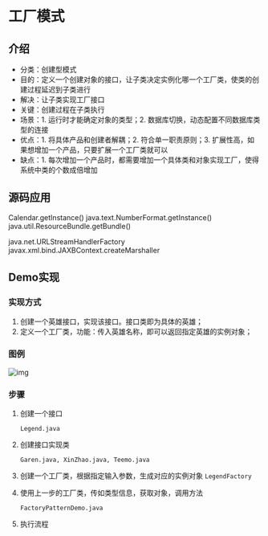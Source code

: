 # 工厂模式

## 介绍

- 分类：创建型模式
- 目的：定义一个创建对象的接口，让子类决定实例化哪一个工厂类，使类的创建过程延迟到子类进行
- 解决：让子类实现工厂接口
- 关键：创建过程在子类执行
- 场景：1. 运行时才能确定对象的类型；2. 数据库切换，动态配置不同数据库类型的连接
- 优点：1. 将具体产品和创建者解耦；2. 符合单一职责原则；3. 扩展性高，如果想增加一个产品，只要扩展一个工厂类就可以
- 缺点：1. 每次增加一个产品时，都需要增加一个具体类和对象实现工厂，使得系统中类的个数成倍增加

## 源码应用

Calendar.getInstance()
java.text.NumberFormat.getInstance()
java.util.ResourceBundle.getBundle()

java.net.URLStreamHandlerFactory
javax.xml.bind.JAXBContext.createMarshaller

## Demo实现

### 实现方式

1. 创建一个英雄接口，实现该接口。接口类即为具体的英雄；
2. 定义一个工厂类，功能：传入英雄名称，即可以返回指定英雄的实例对象；

### 图例

![img](https://notes-yc-01.oss-cn-shenzhen.aliyuncs.com/blog/2020/11/16/a499881b181346eaaf69bff48d695c29.png)

### 步骤

1. 创建一个接口 

   `Legend.java`

2. 创建接口实现类 

   `Garen.java, XinZhao.java, Teemo.java`

3. 创建一个工厂类，根据指定输入参数，生成对应的实例对象 `LegendFactory`

4. 使用上一步的工厂类，传如类型信息，获取对象，调用方法

   `FactoryPatternDemo.java`

5. 执行流程
